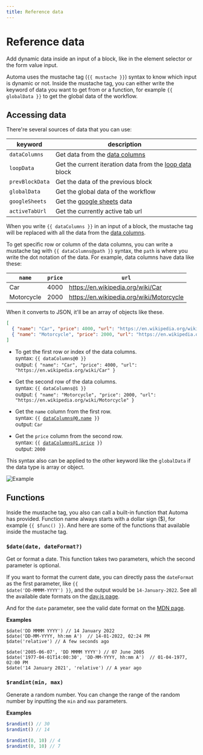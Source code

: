```yaml
---
title: Reference data
---
```


# Reference data
Add dynamic data inside an input of a block, like in the element selector or the form value input. 

Automa uses the mustache tag (<code v-pre>{{ mustache }}</code>) syntax to know which input is dynamic or not.
Inside the mustache tag, you can either write the keyword of data you want to get from or a function, for example <code v-pre>{{ globalData }}</code> to get the global data of the workflow.

## Accessing data
There're several sources of data that you can use:

| keyword | description |
| --- | --- |
| `dataColumns` | Get data from the [data columns](./data-columns.md) |
| `loopData` | Get the current iteration data from the [loop data](/blocks/loop-data.html#accessing-data) block |
| `prevBlockData` | Get the data of the previous block |
| `globalData` | Get the global data of the workflow |
| `googleSheets` | Get the [google sheets](/blocks/google-sheets.md) data |
| `activeTabUrl` | Get the currently active tab url |

When you write <code v-pre>{{ dataColumns }}</code> in an input of a block, the mustache tag will be replaced with all the data from the [data columns](./data-columns.md).

To get specific row or column of the data columns, you can write a mustache tag with <code v-pre>{{ dataColumns@path }}</code> syntax, the `path` is where you write the dot notation of the data. For example, data columns have data like these:

| `name` | `price` | `url` |
| --- | --- | --- |
| Car | 4000 | https://en.wikipedia.org/wiki/Car |
| Motorcycle | 2000 | https://en.wikipedia.org/wiki/Motorcycle |

When it converts to JSON, it'll be an array of objects like these.

```json
[
  { "name": "Car", "price": 4000, "url": "https://en.wikipedia.org/wiki/Car" },
  { "name": "Motorcycle", "price": 2000, "url": "https://en.wikipedia.org/wiki/Motorcycle" }
]
```
- To get the first row or index of the data columns. <br>
  syntax: <code v-pre>{{ dataColumns@0 }}</code> <br>
  output: `{ "name": "Car", "price": 4000, "url": "https://en.wikipedia.org/wiki/Car" }`

- Get the second row of the data columns. <br>
  syntax: <code v-pre>{{ dataColumns@1 }}</code> <br>
  output: `{ "name": "Motorcycle", "price": 2000, "url": "https://en.wikipedia.org/wiki/Motorcycle" }`

- Get the `name` column from the first row. <br>
  syntax: <code v-pre>{{ dataColumns@0.name }}</code> <br>
  output: `Car`

- Get the `price` column from the second row. <br>
  syntax: <code v-pre>{{ dataColumns@1.price }}</code> <br>
  output:  `2000`

This syntax also can be applied to the other keyword like the `globalData` if the data type is array or object.

![Example](https://res.cloudinary.com/chat-story/image/upload/v1642296980/automa/chrome_oTSux12om5_mefqcs.png)

## Functions
Inside the mustache tag, you also can call a built-in function that Automa has provided. Function name always starts with a dollar sign ($), for example <code v-pre>{{ $func() }}</code>. And here are some of the functions that available inside the mustache tag.

### `$date(date, dateFormat?)`
Get or format a date. This function takes two parameters, which the second parameter is optional. 

If you want to format the current date, you can directly pass the `dateFormat` as the first parameter, like <code v-pre>{{ $date('DD-MMMM-YYYY') }}</code>, and the output would be `14-January-2022`. See all the available date formats on the [day.js page](https://day.js.org/docs/en/display/format#list-of-all-available-formats).

And for the `date` parameter, see the valid date format on the [MDN page](https://developer.mozilla.org/en-US/docs/Web/HTML/Date_and_time_formats#examples).

**Examples**
```js:no-v-pre
$date('DD MMMM YYYY') // 14 January 2022
$date('DD-MM-YYYY, hh:mm A')  // 14-01-2022, 02:24 PM
$date('relative') // A few seconds ago

$date('2005-06-07', 'DD MMMM YYYY') // 07 June 2005
$date('1977-04-01T14:00:30', 'DD-MM-YYYY, hh:mm A')  // 01-04-1977, 02:00 PM
$date('14 January 2021', 'relative') // A year ago
```

### `$randint(min, max)`

Generate a random number. You can change the range of the random number by inputting the `min` and `max` parameters.

**Examples**
```js
$randint() // 30
$randint() // 14

$randint(0, 10) // 4
$randint(0, 10) // 7
```